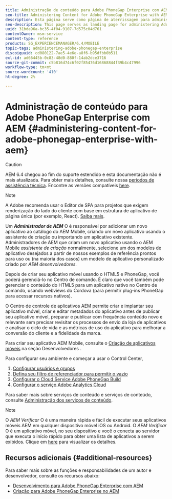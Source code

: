 ```yaml
---
title: Administração de conteúdo para Adobe PhoneGap Enterprise com AEM
seo-title: Administering Content for Adobe PhoneGap Enterprise with AEM
description: Esta página serve como página de aterrissagem para administrar o Adobe PhoneGap Enterprise.
seo-description: This page serves as landing page for administering Adobe PhoneGap Enterprise.
uuid: 31bda96a-bc35-4f04-9107-7d575c04d761
contentOwner: msm-service
content-type: reference
products: SG_EXPERIENCEMANAGER/6.4/MOBILE
topic-tags: administering-adobe-phonegap-enterprise
discoiquuid: cd080122-7ae5-4e6e-a8f6-b95dfbb0b511
exl-id: ad66445b-0c83-48d0-880f-14ab2dce3716
source-git-commit: c5b816d74c6f02f85476d16868844f39b4c47996
workflow-type: tm+mt
source-wordcount: '410'
ht-degree: 2%

---
```


# Administração de conteúdo para Adobe PhoneGap Enterprise com AEM {#administering-content-for-adobe-phonegap-enterprise-with-aem}

>[!CAUTION]
>
>AEM 6.4 chegou ao fim do suporte estendido e esta documentação não é mais atualizada. Para obter mais detalhes, consulte nossa [períodos de assistência técnica](https://helpx.adobe.com/br/support/programs/eol-matrix.html). Encontre as versões compatíveis [here](https://experienceleague.adobe.com/docs/).

>[!NOTE]
>
>A Adobe recomenda usar o Editor de SPA para projetos que exigem renderização do lado do cliente com base em estrutura de aplicativo de página única (por exemplo, React). [Saiba mais](/help/sites-developing/spa-overview.md).

Um ***Administrador de AEM*** O é responsável por adicionar um novo aplicativo ao catálogo do AEM Mobile, criando um novo aplicativo usando o assistente de criação ou importando um aplicativo existente. Administradores de AEM que criam um novo aplicativo usando o AEM Mobile *assistente de criação* normalmente, selecione um dos modelos de aplicativo desejados a partir de nossos exemplos de referência prontos para uso ou (na maioria dos casos) um modelo de aplicativo personalizado criado por *AEM desenvolvedores.*

Depois de criar seu aplicativo móvel usando o HTML5 e PhoneGap, você poderá gerenciá-lo no Centro de comando. É claro que você também pode gerenciar o conteúdo do HTML5 para um aplicativo nativo no Centro de comando, usando webviews do Cordova (para permitir plug-ins PhoneGap para acessar recursos nativos).

O Centro de controle de aplicativos AEM permite criar e implantar seu aplicativo móvel, criar e editar metadados do aplicativo antes de publicar seu aplicativo móvel, preparar e publicar com frequência conteúdo novo e relevante sem precisar revisitar os processos de envio da loja de aplicativos e analisar o ciclo de vida e as métricas de uso do aplicativo para melhorar a conversão do cliente e a fidelidade da marca.

Para criar seu aplicativo AEM Mobile, consulte o [Criação de aplicativos móveis](/help/mobile/building-app-mobile-phonegap.md) na seção Desenvolvedores .

Para configurar seu ambiente e começar a usar o Control Center,

1. [Configurar usuários e grupos](/help/mobile/configure-users-groups.md)
1. [Defina seu filtro de referenciador para permitir o vazio](/help/mobile/setting-referrer-filter-empty.md)
1. [Configurar o Cloud Service Adobe PhoneGap Build](/help/mobile/configure-phonegap-build-cloud.md)
1. [Configurar o serviço Adobe Analytics Cloud](/help/mobile/configure-adobe-mobile-cloud-service.md)

Para saber mais sobre serviços de conteúdo e serviços de conteúdo, consulte [Administração dos serviços de conteúdo](/help/mobile/developing-content-services.md).

>[!NOTE]
>
>O *AEM Verificar* O é uma maneira rápida e fácil de executar seus aplicativos móveis AEM em qualquer dispositivo móvel iOS ou Android. O *AEM Verificar* O é um aplicativo móvel, no seu dispositivo e você o conecta ao servidor que executa o início rápido para obter uma lista de aplicativos a serem exibidos. Clique em [here](/help/mobile/phonegap-mobile-quickstart.md) para visualizar os detalhes.

## Recursos adicionais {#additional-resources}

Para saber mais sobre as funções e responsabilidades de um autor e desenvolvedor, consulte os recursos abaixo:

* [Desenvolvimento para Adobe PhoneGap Enterprise com AEM](/help/mobile/developing-in-phonegap.md)
* [Criação para Adobe PhoneGap Enterprise no AEM](/help/mobile/phonegap.md)
